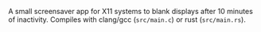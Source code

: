 A small screensaver app for X11 systems to blank displays after 10 minutes of inactivity.
Compiles with clang/gcc (`src/main.c`) or rust (`src/main.rs`).
